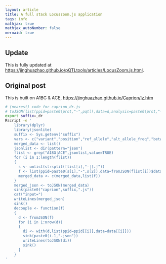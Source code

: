 ```yaml
---
layout: article
title: A full stack Locuszoom.js application
tags: info
mathjax: true
mathjax_autoNumber: false
mermaid: true
---
```


## Update

This is fully updated at <https://jinghuazhao.github.io/pQTLtools/articles/LocusZoom.js.html>.

## Original post

This is built on A1BG & ACE, <https://jinghuazhao.github.io/Caprion/lz.htm>

```bash
# (nearest) code for caprion_dr.js
# toJSON(list(ppid=paste0(prot,"-",pqtl),data=d,analysis=paste0(prot,"-",pqtl)),auto_unbox=TRUE,pretty=FALSE)
export suffix=_dr
Rscript -e '
    library(dplyr)
    library(jsonlite)
    suffix <- Sys.getenv("suffix")
    vars <- c("variant","position","ref_allele","alt_allele_freq","beta","log_pvalue")
    merged_data <- list()
    jsonlist <- dir(pattern="json")
    flist <- grep("A1BG|ACE",jsonlist,value=TRUE)
    for (i in 1:length(flist))
    {
      s <- unlist(strsplit(flist[i],"-|[.]"))
      f <- list(ppid=paste0(s[1],"-",s[2]),data=fromJSON(flist[i])$data[vars])
      merged_data <- c(merged_data,list(f))
    }
    merged_json <- toJSON(merged_data)
    sink(paste0("caprion",suffix,".js"))
    cat("input=")
    writeLines(merged_json)
    sink()
    decouple <- function(f)
    {
      d <- fromJSON(f)
      for (i in 1:nrow(d))
      {
        di <- with(d,list(ppid=ppid[[i]],data=data[[i]]))
        sink(paste0(i-1,".json"))
        writeLines(toJSON(di))
        sink()
      }
    }
'
```

<!--more-->
